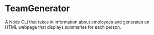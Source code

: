 # TeamGenerator
A Node CLI that takes in information about employees and generates an HTML webpage that displays summaries for each person.
